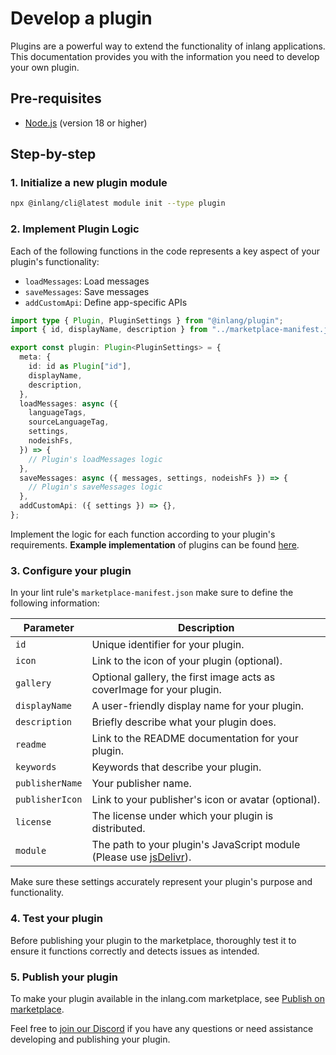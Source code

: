 # Develop a plugin

Plugins are a powerful way to extend the functionality of inlang applications. This documentation provides you with the information you need to develop your own plugin.

## Pre-requisites

- [Node.js](https://nodejs.org/en/) (version 18 or higher)

## Step-by-step

### 1. Initialize a new plugin module

```bash
npx @inlang/cli@latest module init --type plugin
```

### 2. Implement Plugin Logic

Each of the following functions in the code represents a key aspect of your plugin's functionality:

- `loadMessages`: Load messages
- `saveMessages`: Save messages
- `addCustomApi`: Define app-specific APIs

```typescript
import type { Plugin, PluginSettings } from "@inlang/plugin";
import { id, displayName, description } from "../marketplace-manifest.json";

export const plugin: Plugin<PluginSettings> = {
  meta: {
    id: id as Plugin["id"],
    displayName,
    description,
  },
  loadMessages: async ({
    languageTags,
    sourceLanguageTag,
    settings,
    nodeishFs,
  }) => {
    // Plugin's loadMessages logic
  },
  saveMessages: async ({ messages, settings, nodeishFs }) => {
    // Plugin's saveMessages logic
  },
  addCustomApi: ({ settings }) => {},
};
```

Implement the logic for each function according to your plugin's requirements.
**Example implementation** of plugins can be found [here](https://github.com/opral/monorepo/tree/main/inlang/source-code/plugins).

### 3. Configure your plugin

In your lint rule's `marketplace-manifest.json` make sure to define the following information:

| Parameter       | Description                                                                                     |
| --------------- | ----------------------------------------------------------------------------------------------- |
| `id`            | Unique identifier for your plugin.                                                              |
| `icon`          | Link to the icon of your plugin (optional).                                                     |
| `gallery`       | Optional gallery, the first image acts as coverImage for your plugin.                           |
| `displayName`   | A user-friendly display name for your plugin.                                                   |
| `description`   | Briefly describe what your plugin does.                                                         |
| `readme`        | Link to the README documentation for your plugin.                                               |
| `keywords`      | Keywords that describe your plugin.                                                             |
| `publisherName` | Your publisher name.                                                                            |
| `publisherIcon` | Link to your publisher's icon or avatar (optional).                                             |
| `license`       | The license under which your plugin is distributed.                                             |
| `module`        | The path to your plugin's JavaScript module (Please use [jsDelivr](https://www.jsdelivr.com/)). |

Make sure these settings accurately represent your plugin's purpose and functionality.

### 4. Test your plugin

Before publishing your plugin to the marketplace, thoroughly test it to ensure it functions correctly and detects issues as intended.

### 5. Publish your plugin

To make your plugin available in the inlang.com marketplace, see [Publish on marketplace](/documentation/publish-to-marketplace).

Feel free to [join our Discord](https://discord.gg/CNPfhWpcAa) if you have any questions or need assistance developing and publishing your plugin.
